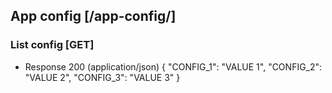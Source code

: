 ## App config [/app-config/]

### List config [GET]

+ Response 200 (application/json)
        {
            "CONFIG_1": "VALUE 1",
            "CONFIG_2": "VALUE 2",
            "CONFIG_3": "VALUE 3"
        }
